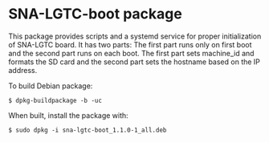 # SNA-LGTC-boot package

This package provides scripts and a systemd service for proper initialization of SNA-LGTC board. It has two parts: The first part runs only on first boot and the second part runs on each boot. The first part sets machine_id and formats the SD card and the second part sets the hostname based on the IP address.

To build Debian package:

    $ dpkg-buildpackage -b -uc

When built, install the package with:

    $ sudo dpkg -i sna-lgtc-boot_1.1.0-1_all.deb
